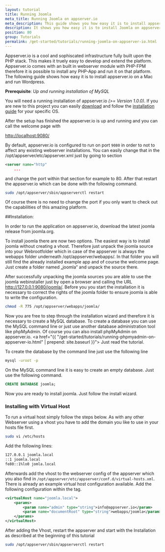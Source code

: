 ```yaml
---
layout: tutorial
title: Running Joomla
meta_title: Running Joomla on appserver.io
meta_description: This guide shows you how easy it is to install appserver.io on a Mac and run Joomla on the most powerful PHP infrastructure on the planet.
description: It shows you how easy it is to install Joomla on appserver.io.
position: 80
group: Tutorials
permalink: /get-started/tutorials/running-joomla-on-appserver-io.html
---
```



Appserver.io is a cool and sophiscated infrastructure fully built upon the PHP stack. This makes it truely easy
to develop and extend the platform. Appserver.io comes with an built in webserver module with PHP-FPM therefore it is
possible to install any PHP-App and run it on that platform. The following guide shows how easy it is to
install appserver.io on a Mac and run Wordpress.


**Prerequisite**: *Up and running installation of MySQL*

You will need a running installation of appserver.io *(>= Version 1.0.0)*. If you are new to this
project you can easily [download](<{{ "/get-started/downloads.html" | prepend: site.baseurl }}>) and follow the
[installation guide](<{{ "/get-started/documentation/installation.html" | prepend: site.baseurl }}>) for your specific OS.

After the setup has finished the appserver.io is up and running and you can call the welcome page with

[http://localhost:9080/](<http://localhost:9080/>)

By default, appserver.io is configured to run on port `9080` in order to not to affect any existing webserver installations.
You can easily change that in the /opt/appserver/etc/appserver.xml just by going to section

```xml
<server name="http"
	...
```

and change the port within that section for example to 80. After that restart the appserver.io which can be
done with the following command.

```bash
sudo /opt/appserver/sbin/appserverctl restart
```

Of course there is no need to change the port if you only want to check out the capabilities of this amazing platform.



##Installation:

In order to run the application on appserver.io, download the latest joomla release from joomla.org.

To install joomla there are now two options. The easiest way is to install joomla without creating a
vhost. Therefore just unpack the joomla source into your Webrootfolder which in case of the appserver is always
the webapps folder underneath /opt/appserver/webapps/. In that folder you will still find the already installed example
app and of course the welcome page. Just create a folder named „joomla“ and unpack the source there.

After successfully unpacking the joomla sources you are able to use the joomla webinstaller just by open a
browser and calling the URL http://127.0.0.1:9080/joomla/. Before you you start the installation it is necessary
to correct the rights of the joomla folder to ensure joomla is able to write the configuration.

```bash
chmod -R 775 /opt/appserver/webapps/joomla/
```

Now you are free to step through the installation wizard and therefore it is necessary to create a MySQL database. To create a database you can use the MySQL command line or just use another database administration tool
like phpMyAdmin. Of course you can also install phpMyAdmin on appserver.io. 
<a href="{{ "/get-started/tutorials/running-phpmyadmin-on-appserver-io.html" | prepend: site.baseurl }}">
Just read the tutorial.</a>

To create the database by the command line just use the following line

```bash
mysql -uroot -p
```

On the MySQL command line it is easy to create an empty database. Just use the following command.

```sql
CREATE DATABASE joomla;
```

Now you are ready to install joomla. Just follow the install wizard.


### Installing with Virtual Host

To run a virtual host simply follow the steps below. As with any other Webserver using a
vhost you have to add the domain you like to use in your hosts file first.

```bash
sudo vi /etc/hosts
```

Add the following lines:

```bash
127.0.0.1 joomla.local
::1 joomla.local
fe80::1%lo0 jomla.local
```

Afterwards add the vhost to the webserver config of the appserver which you also find in
`/opt/appserver/etc/appserver/conf.d/virtual-hosts.xml`. There is already an example virtual host configuration
available. Add the following configuration within the <virtualHosts> tag.

```xml
<virtualHost name="joomla.local">
    <params>
        <param name="admin" type="string">info@appserver.io</param>
        <param name="documentRoot" type="string">webapps/joomla</param>
    </params>
</virtualHost>
```

After adding the Vhost, restart the appserver and start with the Installation as described at
the beginning of this tutorial

```bash
sudo /opt/appserver/sbin/appserverctl restart
```
